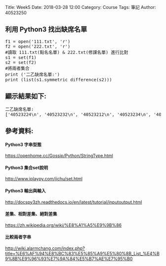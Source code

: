Title: Week5
Date: 2018-03-28 12:00
Category: Course
Tags: 筆記
Author: 40523250

<h2>利用 Python3 找出缺席名單</h2>
<!-- PELICAN_END_SUMMARY -->
<pre>
f1 = open('111.txt', 'r')
f2 = open('222.txt', 'r')
#讀取 111.txt(點名名單) & 222.txt(修課名單) 進行比對
s1 = set(f1)
s2 = set(f2)
#將兩者集合
print ('二乙缺席名單:')
print (list(s1.symmetric_difference(s2)))
</pre>
<h2>顯示結果如下:</h2>
<pre>
二乙缺席名單:
['40523224\n', '40523232\n', '40523212\n', '40523234\n', '40523227\n', '40523231\n', '40523217\n', '40523222\n']
</pre>
<h2>參考資料:</h2>
<h4>Python3 字串型態</h4>
<a href="https://openhome.cc/Gossip/Python/StringType.html">https://openhome.cc/Gossip/Python/StringType.html </a>
<h4>Python3 集合set說明</h4>
<a href="http://www.iplaypy.com/jichu/set.html">http://www.iplaypy.com/jichu/set.html </a>
<h4>Python3 輸出與輸入</h4>
<a href="http://docspy3zh.readthedocs.io/en/latest/tutorial/inputoutput.html">http://docspy3zh.readthedocs.io/en/latest/tutorial/inputoutput.html </a>
<h4>差集、相對差集、絕對差集</h4>
<a href="https://zh.wikipedia.org/wiki/%E8%A1%A5%E9%9B%86">https://zh.wikipedia.org/wiki/%E8%A1%A5%E9%9B%86 </a>
<h4>比較兩者字串</h4>
<a href="http://wiki.alarmchang.com/index.php?title=%E6%AF%94%E8%BC%83%E5%85%A9%E5%80%8B_List_%E4%B9%8B%E9%96%93%E7%9A%84%E5%B7%AE%E7%95%B0">http://wiki.alarmchang.com/index.php?title=%E6%AF%94%E8%BC%83%E5%85%A9%E5%80%8B_List_%E4%B9%8B%E9%96%93%E7%9A%84%E5%B7%AE%E7%95%B0 </a>
